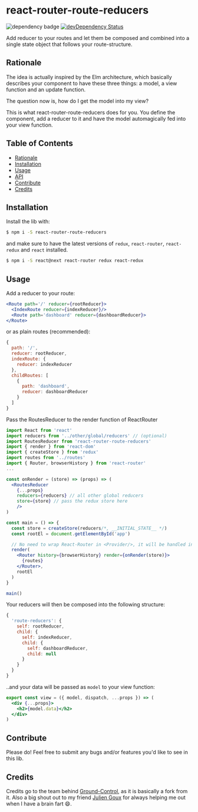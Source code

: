 
# react-router-route-reducers

![dependency badge](https://david-dm.org/mrtnbroder/react-router-route-reducers.svg)
[![devDependency Status](https://david-dm.org/mrtnbroder/react-router-route-reducers/dev-status.svg)](https://david-dm.org/mrtnbroder/react-router-route-reducers#info=devDependencies)

Add reducer to your routes and let them be composed and combined into a single state object that follows your route-structure.

## Rationale

The idea is actually inspired by the Elm architecture, which basically describes your component to have these three things:
a model, a view function and an update function.

The question now is, how do I get the model into my view?

This is what react-router-route-reducers does for you. You define the component, add a reducer to it and have the model automagically fed into your view function.

## Table of Contents
* [Rationale](#rationale)
* [Installation](#installation)
* [Usage](#usage)
* [API](https://github.com/mrtnbroder/react-router-route-reducers/docs/API.md)
* [Contribute](#contribute)
* [Credits](#credits)

## Installation

Install the lib with:

```sh
$ npm i -S react-router-route-reducers
```

and make sure to have the latest versions of `redux`, `react-router`, `react-redux` and `react` installed.

```sh
$ npm i -S react@next react-router redux react-redux
```

## Usage

Add a reducer to your route:

```jsx
<Route path='/' reducer={rootReducer}>
  <IndexRoute reducer={indexReducer}/>
  <Route path='dashboard' reducer={dashboardReducer}>
</Route>
```

or as plain routes (recommended):

```js
{
  path: '/',
  reducer: rootReducer,
  indexRoute: {
    reducer: indexReducer
  },
  childRoutes: [
    {
      path: 'dashboard',
      reducer: dashboardReducer
    }
  ]
}
```

Pass the RoutesReducer to the render function of ReactRouter

```jsx
import React from 'react'
import reducers from '../other/global/reducers' // (optional)
import RoutesReducer from 'react-router-route-reducers'
import { render } from 'react-dom'
import { createStore } from 'redux'
import routes from '../routes'
import { Router, browserHistory } from 'react-router'
...

const onRender = (store) => (props) => (
  <RoutesReducer
    {...props}
    reducers={reducers} // all other global reducers
    store={store} // pass the redux store here
    />
)

const main = () => {
  const store = createStore(reducers/*, __INITIAL_STATE__ */)
  const rootEl = document.getElementById('app')

  // No need to wrap React-Router in <Provider/>, it will be handled inside <RoutesReducer/>
  render(
    <Router history={browserHistory} render={onRender(store)}>
      {routes}
    </Router>,
    rootEl
  )
}

main()
```

Your reducers will then be composed into the following structure:

```js
{
  'route-reducers': {
    self: rootReducer,
    child: {
      self: indexReducer,
      child: {
        self: dashboardReducer,
        child: null
      }
    }
  }
}
```

..and your data will be passed as `model` to your view function:

```jsx
export const view = ({ model, dispatch, ...props }) => (
  <div {...props}>
    <h2>{model.data}</h2>
  </div>
)
```

## Contribute

Please do! Feel free to submit any bugs and/or features you'd like to see in this lib.

## Credits

Credits go to the team behind [Ground-Control](https://github.com/raisemarketplace/ground-control), as it is basically a fork from it. Also a big shout out to my friend [Julien Goux](https://github.com/jgoux) for always helping me out when I have a brain fart 😄.
